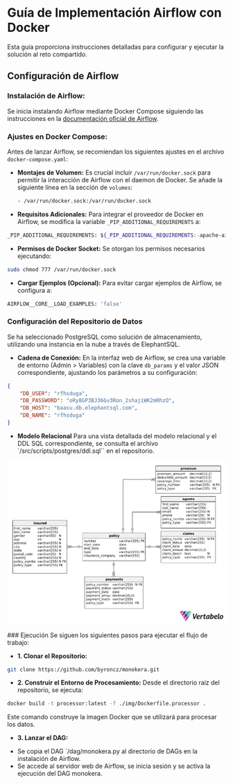 # Guía de Implementación Airflow con Docker
Esta guía proporciona instrucciones detalladas para configurar y ejecutar la solución al reto compartido.

## Configuración de Airflow

### Instalación de Airflow:
Se inicia instalando Airflow mediante Docker Compose siguiendo las instrucciones en la [documentación oficial de Airflow](https://airflow.apache.org/docs/apache-airflow/stable/howto/docker-compose/index.html).

### Ajustes en Docker Compose:
Antes de lanzar Airflow, se recomiendan los siguientes ajustes en el archivo `docker-compose.yaml`:

- **Montajes de Volumen:**
  Es crucial incluir `/var/run/docker.sock` para permitir la interacción de Airflow con el daemon de Docker. Se añade la siguiente línea en la sección de `volumes`:
  ```bash
  - /var/run/docker.sock:/var/run/docker.sock
  ```
- **Requisitos Adicionales:**
Para integrar el proveedor de Docker en Airflow, se modifica la variable `_PIP_ADDITIONAL_REQUIREMENTS` a:
```bash
_PIP_ADDITIONAL_REQUIREMENTS: ${_PIP_ADDITIONAL_REQUIREMENTS:-apache-airflow-providers-docker>=2.0.0}
```
- **Permisos de Docker Socket:**
Se otorgan los permisos necesarios ejecutando:

```bash
sudo chmod 777 /var/run/docker.sock
```
- **Cargar Ejemplos (Opcional):**
Para evitar cargar ejemplos de Airflow, se configura a:

```bash
AIRFLOW__CORE__LOAD_EXAMPLES: 'false'
```

### Configuración del Repositorio de Datos
Se ha seleccionado PostgreSQL como solución de almacenamiento, utilizando una instancia en la nube a través de ElephantSQL.

- **Cadena de Conexión:**
En la interfaz web de Airflow, se crea una variable de entorno (Admin > Variables) con la clave `db_params` y el valor JSON correspondiente, ajustando los parámetros a su configuración:

```json
{
    "DB_USER": "rfhsduga",
    "DB_PASSWORD": "oRy8GP3BJ36Gv3Ron_2shajiWK2mRhzO",
    "DB_HOST": "baasu.db.elephantsql.com",
    "DB_NAME": "rfhsduga"
}
```
- **Modelo Relacional**
Para una vista detallada del modelo relacional y el DDL SQL correspondiente, se consulta el archivo `/src/scripts/postgres/ddl.sql`` en el repositorio.

![Modelo Relacional](relational_model.png)

### Ejecución
Se siguen los siguientes pasos para ejecutar el flujo de trabajo:

- **1. Clonar el Repositorio:**
```bash
git clone https://github.com/byroncz/monokera.git
``````
- **2. Construir el Entorno de Procesamiento:**
Desde el directorio raíz del repositorio, se ejecuta:
```bash
docker build -t processor:latest -f ./img/Dockerfile.processor .
```
Este comando construye la imagen Docker que se utilizará para procesar los datos.

- **3. Lanzar el DAG:**
* Se copia el DAG `/dag/monokera.py al directorio de DAGs en la instalación de Airflow.
* Se accede al servidor web de Airflow, se inicia sesión y se activa la ejecución del DAG monokera.